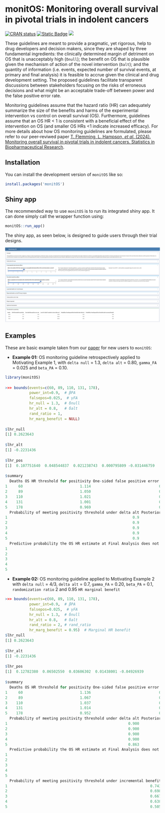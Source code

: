 # monitOS: Monitoring overall survival in pivotal trials in indolent cancers

<!-- badges: start -->

[![CRAN status](https://www.r-pkg.org/badges/version/monitOS)](https://CRAN.R-project.org/package=monitOS)
[![Static Badge](https://img.shields.io/badge/Paper-link-brightgreen)](https://www.tandfonline.com/doi/full/10.1080/19466315.2024.2365648)
[![](https://cranlogs.r-pkg.org/badges/monitOS)](https://cran.r-project.org/package=monitOS)

<!-- badges: end -->

These guidelines are meant to provide a pragmatic, yet rigorous, help to drug developers and decision makers, since they are shaped by three fundamental ingredients: the clinically determined margin of detriment on OS that is unacceptably high (`δnull`); the benefit on OS that is plausible given the mechanism of action of the novel intervention (`δalt`); and the quantity of information (i.e. events, expected number of survival events, at primary and final analysis) it is feasible to accrue given the clinical and drug development setting. The proposed guidelines facilitate transparent discussions between stakeholders focusing on the risks of erroneous decisions and what might be an acceptable trade-off between power and the false positive error rate.

Monitoring guidelines assume that the hazard ratio (HR) can adequately summarize the size of the benefits and harms of the experimental intervention vs control on overall survival (OS). Furthermore, guidelines assume that an OS HR \< 1 is consistent with a beneficial effect of the intervention on OS (and smaller OS HRs \<1 indicate increased efficacy). For more details about how OS monitoring guidelines are formulated, please refer to our peer-reviwed paper [T. Flemming, L. Hampson, *et al*. (2024). Monitoring overall survival in pivotal trials in indolent cancers. Statistics in Biopharmaceutical Research](https://www.tandfonline.com/doi/full/10.1080/19466315.2024.2365648).


## Installation

You can install the development version of `monitOS` like so:

``` r
install.packages('monitOS')
```

## Shiny app

The recommended way to use `monitOS` is to run its integrated shiny app.
It can done simply call the wrapper function using:

``` r
monitOS::run_app()
```

The shiny app, as seen below, is designed to guide users through their trial designs.

![](man/figures/shiny.png)

## Examples

These are basic example taken from our [paper](https://www.tandfonline.com/doi/full/10.1080/19466315.2024.2365648) for new users to `monitOS`:

- **Example 01:** OS monitoring guideline retrospectively applied to Motivating Example 1, with `delta null` = 1.3, `delta alt` = 0.80, `gamma_FA` = 0.025 and  `beta_PA` = 0.10.

``` r
library(monitOS)

>>> bounds(events=c(60, 89, 110, 131, 178),
           power_int=0.9,  # βPA
           falsepos=0.025,  # γFA
           hr_null = 1.3,  # δnull
           hr_alt = 0.8,   # δalt
           rand_ratio = 1,
           hr_marg_benefit = NULL)

$lhr_null
[1] 0.2623643

$lhr_alt
[1] -0.2231436

$lhr_pos
[1]  0.107751640  0.048544837  0.021238743  0.000795809 -0.031446759

$summary
  Deaths OS HR threshold for positivity One-sided false positive error rate Level of 2-sided CI needed to rule out delta null
1     60                          1.114                               0.275                                                45
2     89                          1.050                               0.157                                                69
3    110                          1.021                               0.103                                                79
4    131                          1.001                               0.067                                                87
5    178                          0.969                               0.025                                                95
  Probability of meeting positivity threshold under delta alt Posterior probability the true OS HR exceeds delta null given the data
1                                                         0.9                                                                  0.275
2                                                         0.9                                                                  0.157
3                                                         0.9                                                                  0.103
4                                                         0.9                                                                  0.067
5                                                         0.9                                                                  0.025
  Predictive probability the OS HR estimate at Final Analysis does not exceed the positivity threshold
1                                                                                               25.394
2                                                                                               29.681
3                                                                                               32.744
4                                                                                               35.977
5                                                                                                   NA

```

- **Example 02:** OS monitoring guideline applied to Motivating Example 2 with `delta null` = 4/3, `delta alt` = 0.7, `gamma_FA` = 0.20, `beta_PA` = 0.1, `randomization ratio` 2 and 0.95 `HR marginal benefit`

```r
>>> bounds(events=c(60, 89, 110, 131, 178),
           power_int=0.9,  # βPA
           falsepos=0.025,  # γFA
           hr_null = 1.3,  # δnull
           hr_alt = 0.8,   # δalt
           rand_ratio = 2, # rand_ratio
           hr_marg_benefit = 0.95)  # Marginal HR benefit
$lhr_null
[1] 0.2623643

$lhr_alt
[1] -0.2231436

$lhr_pos
[1]  0.12782380  0.06502550  0.03606302  0.01438001 -0.04926939

$summary
  Deaths OS HR threshold for positivity One-sided false positive error rate Level of 2-sided CI needed to rule out delta null
1     60                          1.136                               0.312                                                38
2     89                          1.067                               0.190                                                62
3    110                          1.037                               0.132                                                74
4    131                          1.014                               0.090                                                82
5    178                          0.952                               0.025                                                95
  Probability of meeting positivity threshold under delta alt Posterior probability the true OS HR exceeds delta null given the data
1                                                       0.900                                                                  0.301
2                                                       0.900                                                                  0.176
3                                                       0.900                                                                  0.118
4                                                       0.900                                                                  0.078
5                                                       0.863                                                                  0.019
  Predictive probability the OS HR estimate at Final Analysis does not exceed the positivity threshold
1                                                                                               19.978
2                                                                                               22.290
3                                                                                               23.453
4                                                                                               23.921
5                                                                                                   NA
  Probability of meeting positivity threshold under incremental benefit
1                                                                 0.743
2                                                                 0.698
3                                                                 0.667
4                                                                 0.638
5                                                                 0.505
```

